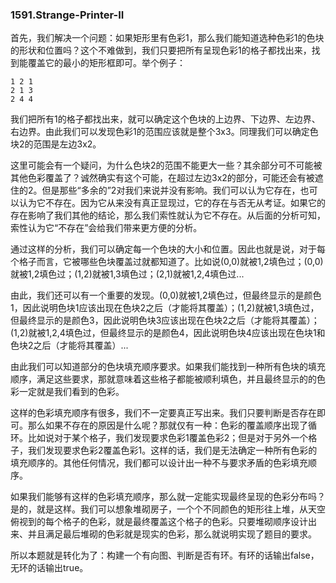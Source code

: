 ### 1591.Strange-Printer-II

首先，我们解决一个问题：如果矩形里有色彩1，那么我们能知道选种色彩1的色块的形状和位置吗？这个不难做到，我们只要把所有呈现色彩1的格子都找出来，找到能覆盖它的最小的矩形框即可。举个例子：
```
1 2 1
2 1 3
2 4 4
```
我们把所有1的格子都找出来，就可以确定这个色块的上边界、下边界、左边界、右边界。由此我们可以发现色彩1的范围应该就是整个3x3。同理我们可以确定色块2的范围是左边3x2。

这里可能会有一个疑问，为什么色块2的范围不能更大一些？其余部分可不可能被其他色彩覆盖了？诚然确实有这个可能，在超过左边3x2的部分，可能还会有被遮住的2。但是那些“多余的”2对我们来说并没有影响。我们可以认为它存在，也可以认为它不存在。因为它从来没有真正显现过，它的存在与否无从考证。如果它的存在影响了我们其他的结论，那么我们索性就认为它不存在。从后面的分析可知，索性认为它“不存在”会给我们带来更方便的分析。

通过这样的分析，我们可以确定每一个色块的大小和位置。因此也就是说，对于每个格子而言，它被哪些色块覆盖过就都知道了。比如说(0,0)就被1,2填色过；(0,0)就被1,2填色过；(1,2)就被1,3填色过；(2,1)就被1,2,4填色过...

由此，我们还可以有一个重要的发现。(0,0)就被1,2填色过，但最终显示的是颜色1，因此说明色块1应该出现在色块2之后（才能将其覆盖）；(1,2)就被1,3填色过，但最终显示的是颜色3，因此说明色块3应该出现在色块2之后（才能将其覆盖）；(1,2)就被1,2,4填色过，但最终显示的是颜色4，因此说明色块4应该出现在色块1和色块2之后（才能将其覆盖）...

由此我们可以知道部分的色块填充顺序要求。如果我们能找到一种所有色块的填充顺序，满足这些要求，那就意味着这些格子都能被顺利填色，并且最终显示的的色彩一定就是我们看到的色彩。

这样的色彩填充顺序有很多，我们不一定要真正写出来。我们只要判断是否存在即可。那么如果不存在的原因是什么呢？那就仅有一种：色彩的覆盖顺序出现了循环。比如说对于某个格子，我们发现要求色彩1覆盖色彩2；但是对于另外一个格子，我们发现要求色彩2覆盖色彩1。这样的话，我们是无法确定一种所有色彩的填充顺序的。其他任何情况，我们都可以设计出一种不与要求矛盾的色彩填充顺序。

如果我们能够有这样的色彩填充顺序，那么就一定能实现最终呈现的色彩分布吗？是的，就是这样。我们可以想象堆砌房子，一个个不同颜色的矩形往上堆，从天空俯视到的每个格子的色彩，就是最终覆盖这个格子的色彩。只要堆砌顺序设计出来、并且满足最后堆砌的色彩就是现实的色彩，那么就说明实现了题目的要求。

所以本题就是转化为了：构建一个有向图、判断是否有环。有环的话输出false，无环的话输出true。


